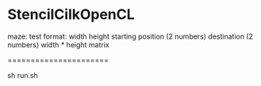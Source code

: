 StencilCilkOpenCL
=================

maze:
test format:
width height
starting position (2 numbers)
destination (2 numbers)
width * height matrix

======================

sh run.sh <testfile>
